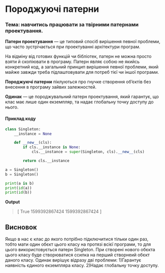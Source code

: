 # Породжуючі патерни

### Тема: навчитись працювати за твірними патернами проектування.

**Патерн проектування** — це типовий спосіб вирішення певної проблеми, що часто зустрічається при проектуванні архітектури програм.

На відміну від готових функцій чи бібліотек, патерн не можна просто взяти й скопіювати в програму. Патерн являє собою не якийсь конкретний код, а загальний принцип вирішення певної проблеми, який майже завжди треба підлаштовувати для потреб тієї чи іншої програми.

**Породжуючі патерни** піклуються про гнучке створення об’єктів без внесення в програму зайвих залежностей.

**Одинак** — це породжувальний патерн проектування, який гарантує, що клас має лише один екземпляр, та надає глобальну точку доступу до нього.

#### Приклад коду

```python
class Singleton:
    __instance = None

    def __new__(cls):
        if cls.__instance is None:
            cls.__instance = super(Singleton, cls).__new__(cls)

        return cls.__instance

a = Singleton()
b = Singleton()

print(a is b)
print(id(a))
print(id(b))
```
**Output**
>[
True
1599392867424
1599392867424
]


## Висновок
Якщо в нас є клас до якого потрібно підключитися тільки один раз, тобто мати один обєкт цього класу на протязі всієї програми, то для цього використовується патерн Singleton. При створені нового обєкта цього класу буде створюватися ссилка на перший створнеий обєкт даного класу.
Одинак вирішує відразу дві проблеми:
1)Гарантує наявність єдиного екземпляра класу. 
2)Надає глобальну точку доступу.
